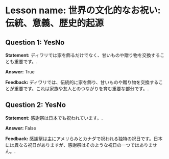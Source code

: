 # Lesson name: 世界の文化的なお祝い: 伝統、意義、歴史的起源

## Question 1: YesNo

**Statement:** ディワリでは家を飾るだけでなく、甘いものや贈り物を交換することも重要です。.

**Answer:** True

**Feedback:**
ディワリでは、伝統的に家を飾り、甘いものや贈り物を交換することが重要です。これは家族や友人とのつながりを育む重要な部分です。.


## Question 2: YesNo

**Statement:** 感謝祭は日本でも祝われています。.

**Answer:** False

**Feedback:**
感謝祭は主にアメリらみとカナダで祝われる独特の祝日です。日本には異なる祝日がありますが、感謝祭はそのような祝日の一つではありません。.


